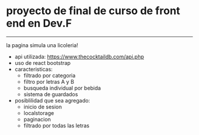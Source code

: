 # proyecto de final de curso de front end en Dev.F
---------------------------------------
la pagina simula una licoleria!
- api utilizada: https://www.thecocktaildb.com/api.php
- uso de react bootstrap
- caracteristicas:
  - filtrado por categoria
  - filtro por letras A y B
  - busqueda individual por bebida
  - sistema de guardados
- posiblilidad que sea agregado:
  - inicio de sesion
  - localstorage
  - paginacion
  - filtrado por todas las letras